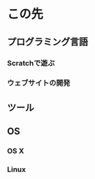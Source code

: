 この先
=======


プログラミング言語
--------------------

### Scratchで遊ぶ


### ウェブサイトの開発



ツール
-------




OS
----


### OS X


### Linux




